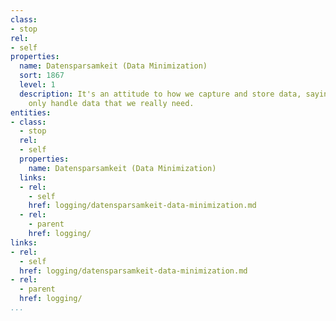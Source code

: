 ```yaml
---
class:
- stop
rel:
- self
properties:
  name: Datensparsamkeit (Data Minimization)
  sort: 1867
  level: 1
  description: It's an attitude to how we capture and store data, saying that we should
    only handle data that we really need.
entities:
- class:
  - stop
  rel:
  - self
  properties:
    name: Datensparsamkeit (Data Minimization)
  links:
  - rel:
    - self
    href: logging/datensparsamkeit-data-minimization.md
  - rel:
    - parent
    href: logging/
links:
- rel:
  - self
  href: logging/datensparsamkeit-data-minimization.md
- rel:
  - parent
  href: logging/
...
```

